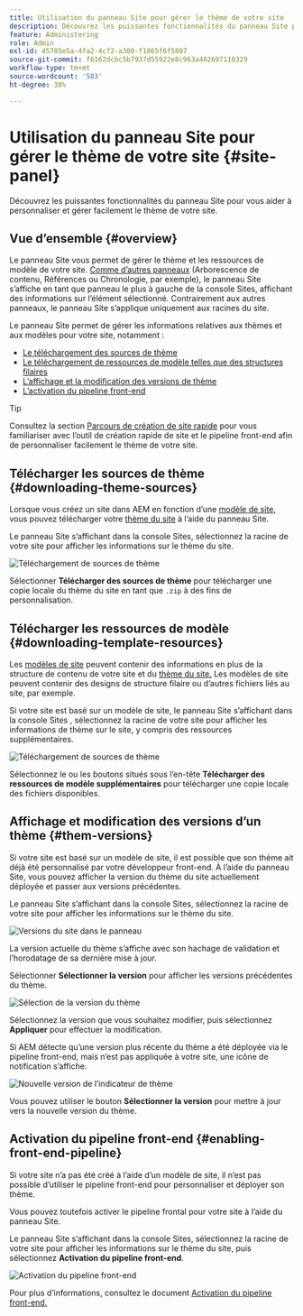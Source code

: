 ```yaml
---
title: Utilisation du panneau Site pour gérer le thème de votre site
description: Découvrez les puissantes fonctionnalités du panneau Site pour vous aider à personnaliser et gérer facilement le thème de votre site.
feature: Administering
role: Admin
exl-id: 45785e5a-4fa2-4cf2-a300-f1865f6f5807
source-git-commit: f6162dcbc5b7937d55922e8c963a402697110329
workflow-type: tm+mt
source-wordcount: '583'
ht-degree: 38%

---
```



# Utilisation du panneau Site pour gérer le thème de votre site {#site-panel}

Découvrez les puissantes fonctionnalités du panneau Site pour vous aider à personnaliser et gérer facilement le thème de votre site.

## Vue d’ensemble {#overview}

Le panneau Site vous permet de gérer le thème et les ressources de modèle de votre site. [Comme d’autres panneaux](/help/sites-cloud/authoring/sites-console/console-side-panel.md) (Arborescence de contenu, Références ou Chronologie, par exemple), le panneau Site s’affiche en tant que panneau le plus à gauche de la console Sites, affichant des informations sur l’élément sélectionné. Contrairement aux autres panneaux, le panneau Site s’applique uniquement aux racines du site.

Le panneau Site permet de gérer les informations relatives aux thèmes et aux modèles pour votre site, notamment :

* [Le téléchargement des sources de thème](#downloading-theme-sources)
* [Le téléchargement de ressources de modèle telles que des structures filaires](#downloading-template-resources)
* [L’affichage et la modification des versions de thème](#theme-vrsions)
* [L’activation du pipeline front-end](#enabling-the-front-end-pipeline)

>[!TIP]
>
>Consultez la section [Parcours de création de site rapide](/help/journey-sites/quick-site/overview.md) pour vous familiariser avec l’outil de création rapide de site et le pipeline front-end afin de personnaliser facilement le thème de votre site.

## Télécharger les sources de thème {#downloading-theme-sources}

Lorsque vous créez un site dans AEM en fonction d’une [modèle de site,](site-templates.md) vous pouvez télécharger votre [thème du site](site-themes.md) à l’aide du panneau Site.

Le panneau Site s’affichant dans la console Sites, sélectionnez la racine de votre site pour afficher les informations sur le thème du site.

![Téléchargement de sources de thème](/help/sites-cloud/administering/assets/download-theme-wireframe.png)

Sélectionner **Télécharger des sources de thème** pour télécharger une copie locale du thème du site en tant que `.zip` à des fins de personnalisation.

## Télécharger les ressources de modèle {#downloading-template-resources}

Les [modèles de site](site-templates.md) peuvent contenir des informations en plus de la structure de contenu de votre site et du [thème du site.](site-themes.md) Les modèles de site peuvent contenir des designs de structure filaire ou d’autres fichiers liés au site, par exemple.

Si votre site est basé sur un modèle de site, le panneau Site s’affichant dans la console Sites , sélectionnez la racine de votre site pour afficher les informations de thème sur le site, y compris des ressources supplémentaires.

![Téléchargement de sources de thème](/help/sites-cloud/administering/assets/download-theme-wireframe.png)

Sélectionnez le ou les boutons situés sous l’en-tête **Télécharger des ressources de modèle supplémentaires** pour télécharger une copie locale des fichiers disponibles.

## Affichage et modification des versions d’un thème {#them-versions}

Si votre site est basé sur un modèle de site, il est possible que son thème ait déjà été personnalisé par votre développeur front-end. À l’aide du panneau Site, vous pouvez afficher la version du thème du site actuellement déployée et passer aux versions précédentes.

Le panneau Site s’affichant dans la console Sites, sélectionnez la racine de votre site pour afficher les informations sur le thème du site.

![Versions du site dans le panneau](/help/sites-cloud/administering/assets/theme-versions.png)

La version actuelle du thème s’affiche avec son hachage de validation et l’horodatage de sa dernière mise à jour.

Sélectionner **Sélectionner la version** pour afficher les versions précédentes du thème.

![Sélection de la version du thème](/help/sites-cloud/administering/assets/select-theme-versions.png)

Sélectionnez la version que vous souhaitez modifier, puis sélectionnez **Appliquer** pour effectuer la modification.

Si AEM détecte qu’une version plus récente du thème a été déployée via le pipeline front-end, mais n’est pas appliquée à votre site, une icône de notification s’affiche.

![Nouvelle version de l’indicateur de thème](/help/sites-cloud/administering/assets/new-theme-version.png)

Vous pouvez utiliser le bouton **Sélectionner la version** pour mettre à jour vers la nouvelle version du thème.

## Activation du pipeline front-end {#enabling-front-end-pipeline}

Si votre site n’a pas été créé à l’aide d’un modèle de site, il n’est pas possible d’utiliser le pipeline front-end pour personnaliser et déployer son thème.

Vous pouvez toutefois activer le pipeline frontal pour votre site à l’aide du panneau Site.

Le panneau Site s’affichant dans la console Sites, sélectionnez la racine de votre site pour afficher les informations sur le thème du site, puis sélectionnez **Activation du pipeline front-end**.

![Activation du pipeline front-end](/help/sites-cloud/administering/assets/enable-fep.png)

Pour plus d’informations, consultez le document [Activation du pipeline front-end.](enable-front-end-pipeline.md)
